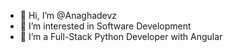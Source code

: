 - 👋 Hi, I’m @Anaghadevz
- 👀 I’m interested in Software Development
- 🌱 I’m a Full-Stack Python Developer with Angular


